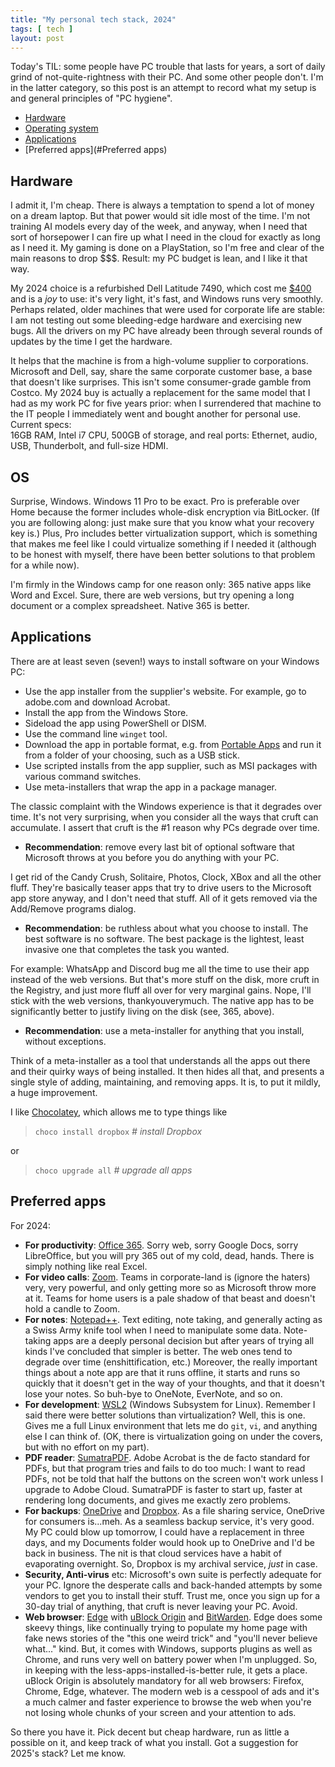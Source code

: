 ```yaml
---
title: "My personal tech stack, 2024"
tags: [ tech ]
layout: post
---
```


Today's TIL: some people have PC trouble that lasts for years, a sort of daily grind 
of not-quite-rightness with their PC. And some other people don't. I'm in the latter 
category, so this post is an attempt to record what my setup is and general principles of "PC hygiene".

- [Hardware](#Hardware)
- [Operating system](#OS)
- [Applications](#Applications)
- [Preferred apps](#Preferred apps)

## Hardware
I admit it, I'm cheap. There is always a temptation to spend a lot of money on a dream 
laptop. But that power would sit idle most of the time.
I'm not training AI models every day of the week, and anyway, when I need that sort of 
horsepower I can fire up what I need in the cloud for exactly as long as I need it. 
My gaming is done on a PlayStation, so I'm free and clear of the main reasons to drop $$$. 
Result: my PC budget is lean, and I like it that way. 

My 2024 choice is a refurbished Dell Latitude 7490, which cost me [$400](https://www.pcliquidations.com/dell-refurbished-laptops) 
and is a *joy* to use: it's very light, it's fast, and Windows runs very smoothly. 
Perhaps related, older machines that were used for corporate life are stable: I am not 
testing out some bleeding-edge hardware and exercising new bugs. All the drivers on my PC 
have already been through several rounds of updates by the time I get the hardware.

It helps that the machine is from a high-volume supplier to corporations. Microsoft and Dell, 
say, share the same corporate customer base, a base that doesn't like surprises. This isn't 
some consumer-grade gamble from Costco. My 2024 buy is actually a replacement for the same 
model that I had as my work PC for five years prior: when I surrendered that machine to the 
IT people I immediately went and bought another for personal use. Current specs:  
16GB RAM, Intel i7 CPU, 500GB of storage, and real ports: Ethernet, audio, USB, Thunderbolt, 
and full-size HDMI. 

## OS
Surprise, Windows. Windows 11 Pro to be exact. Pro is preferable over Home because the former 
includes whole-disk encryption via BitLocker. (If you are following along: just make sure 
that you know what your recovery key is.) Plus, Pro includes better virtualization support, which 
is something that makes me feel like I could virtualize something if I needed it (although to be 
honest with myself, there have been better solutions to that problem for a while now).

I'm firmly in the Windows camp for one reason only: 365 native apps like Word and Excel. 
Sure, there are web versions, but try opening a long document or a complex spreadsheet. 
Native 365 is better. 

## Applications
There are at least seven (seven!) ways to install software on your Windows PC:

 - Use the app installer from the supplier's website. For example, go to adobe.com and download Acrobat.
 - Install the app from the Windows Store.
 - Sideload the app using PowerShell or DISM.
 - Use the command line `winget` tool.
 - Download the app in portable format, e.g. from [Portable Apps](https://portableapps.com/) and run it from a folder of your choosing, such as a USB stick.
 - Use scripted installs from the app supplier, such as MSI packages with various command switches.
 - Use meta-installers that wrap the app in a package manager.

The classic complaint with the Windows experience is that it degrades over time. It's not 
very surprising, when you consider all the ways that cruft can accumulate. I assert that cruft 
is the #1 reason why PCs degrade over time. 

 - **Recommendation**: remove every last bit of optional software that Microsoft throws at you before you do anything with your PC. 
 
 I get rid of the Candy Crush, Solitaire, Photos, Clock, XBox and all the other fluff. 
They're basically teaser apps that try to drive users to the Microsoft app store anyway, and 
I don't need that stuff. All of it gets removed via the Add/Remove programs dialog.

 - **Recommendation**: be ruthless about what you choose to install. The best software is no software. The best package is the lightest, least invasive one that completes the task you wanted.

For example: WhatsApp and Discord bug me all the time to use their app instead of the web 
versions. But that's more stuff on the disk, more cruft in the Registry, and just more fluff 
all over for very marginal gains. Nope, I'll stick with the web versions, thankyouverymuch. 
The native app has to be significantly better to justify living on the disk (see, 365, above).

 - **Recommendation**: use a meta-installer for anything that you install, without exceptions.

Think of a meta-installer as a tool that understands all the apps out there and their quirky 
ways of being installed. It then hides all that, and presents a single style of adding, 
maintaining, and removing apps. It is, to put it mildly, a huge improvement. 

I like [Chocolatey](https://docs.chocolatey.org/en-us/why/), which allows me to type things like 
>`choco install dropbox`	*# install Dropbox*

or

> `choco upgrade all` 		*# upgrade all apps* 


## Preferred apps
For 2024:
 - **For productivity**: [Office 365](https://www.office.com/). Sorry web, sorry Google Docs, sorry LibreOffice, but you will pry 365 out of my cold, dead, hands. There is simply nothing like real Excel.
 - **For video calls**: [Zoom](https://zoom.us/). Teams in corporate-land is (ignore the haters) very, very powerful, and only getting more so as Microsoft throw more at it. Teams for home users is a pale shadow of that beast and doesn't hold a candle to Zoom.
 - **For notes**: [Notepad++](https://notepad-plus-plus.org/). Text editing, note taking, and generally acting as a Swiss Army knife tool 
when I need to manipulate some data. Note-taking apps are a deeply personal decision but after years of trying all kinds I've concluded that 
simpler is better. The web ones tend to degrade over time (enshittification, etc.) Moreover, the really important things about a note app are that it runs offline,  it starts and runs so quickly that it doesn't get in the way of your thoughts, and that it doesn't lose your notes. So buh-bye to OneNote, EverNote, and so on.
 - **For development**: [WSL2](https://learn.microsoft.com/en-us/windows/wsl/about) (Windows Subsystem for Linux). Remember I said there were better solutions than virtualization? Well, this is one. Gives me a full Linux environment
   that lets me do `git`, `vi`, and anything else I can think of. (OK, there is virtualization going on under the covers, but with no effort on my part). 
 - **PDF reader**: [SumatraPDF](https://www.sumatrapdfreader.org/). Adobe Acrobat is the de facto standard for PDFs, but that program tries and fails to do too much: I want to read PDFs, not be told that half the buttons on the
screen won't work unless I upgrade to Adobe Cloud. SumatraPDF is faster to start up, faster at rendering long documents, and gives me exactly zero problems. 
 - **For backups**: [OneDrive](https://www.microsoft.com/en-us/microsoft-365/onedrive/online-cloud-storage) and [Dropbox](https://www.dropbox.com). As a file sharing service, OneDrive for consumers is...meh. As a seamless backup service, it's very good. My PC could blow up tomorrow, I could have a replacement in three days, and my Documents folder would hook up to OneDrive and I'd be back in business. The nit is that cloud services have a habit of evaporating overnight. So, Dropbox is my archival service, *just* in case.
 - **Security, Anti-virus** etc: Microsoft's own suite is perfectly adequate for your PC. Ignore the desperate calls and back-handed attempts by some vendors to get you to install their stuff. Trust me, once you sign up for a 30-day trial of anything, that cruft is never leaving your PC. Avoid.
 - **Web browser**: [Edge](https://www.microsoft.com/en-us/edge) with [uBlock Origin](https://ublockorigin.com/) and [BitWarden](https://bitwarden.com). Edge does some skeevy things, like continually trying to populate my home page with fake news stories of the  "this one weird trick" and "you'll never believe what..." kind. But, it comes with Windows, supports plugins as well as Chrome, and runs very well on battery power when I'm unplugged. So, in keeping with the less-apps-installed-is-better rule, it gets a place. uBlock Origin is absolutely mandatory for all web browsers: Firefox, Chrome, Edge, whatever. The modern web is a cesspool of ads and it's a much calmer and faster experience to browse the web when you're not losing whole chunks of your screen and your attention to ads.

So there you have it. Pick decent but cheap hardware, run as little a possible on it, and 
keep track of what you install. Got a suggestion for 2025's stack? Let me know.
